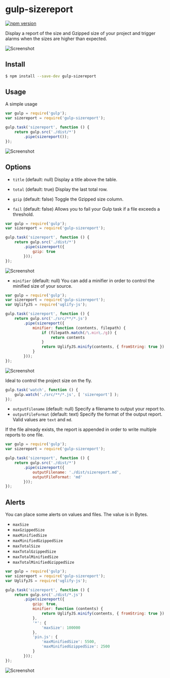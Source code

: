 # gulp-sizereport

[![npm version](https://badge.fury.io/js/gulp-sizereport.svg)](http://badge.fury.io/js/gulp-sizereport)

Display a report of the size and Gzipped size of your project and trigger alarms when the sizes are higher than expected.

![Screenshot](https://raw.githubusercontent.com/jaysalvat/gulp-sizereport/master/screenshot0.png)

## Install

```sh
$ npm install --save-dev gulp-sizereport
```

## Usage

A simple usage

```js
var gulp = require('gulp');
var sizereport = require('gulp-sizereport');

gulp.task('sizereport', function () {
	return gulp.src('./dist/*')
		.pipe(sizereport());
});
```

![Screenshot](https://raw.githubusercontent.com/jaysalvat/gulp-sizereport/master/screenshot1.png)

## Options

- ``title`` (default: null)
Display a title above the table.

- ``total`` (default: true)
Display the last total row.

- ``gzip`` (default: false)
Toggle the Gzipped size column.

- ``fail`` (default: false)
Allows you to fail your Gulp task if a file exceeds a threshold.

```js
var gulp = require('gulp');
var sizereport = require('gulp-sizereport');

gulp.task('sizereport', function () {
    return gulp.src('./dist/*')
        .pipe(sizereport({
            gzip: true
        }));
});
```

![Screenshot](https://raw.githubusercontent.com/jaysalvat/gulp-sizereport/master/screenshot2.png)

- ``minifier`` (default: null)
You can add a minifier in order to control the minified size of your source.

```js
var gulp = require('gulp');
var sizereport = require('gulp-sizereport');
var UglifyJS = require('uglify-js');

gulp.task('sizereport', function () {
    return gulp.src('./src/**/*.js')
        .pipe(sizereport({
            minifier: function (contents, filepath) {
                if (filepath.match(/\.min\./g)) {
                    return contents
                }
                return UglifyJS.minify(contents, { fromString: true }).code;
            }
        }));
});
```

![Screenshot](https://raw.githubusercontent.com/jaysalvat/gulp-sizereport/master/screenshot3.png)

Ideal to control the project size on the fly.

```js
gulp.task('watch', function () {
    gulp.watch('./src/**/*.js', [ 'sizereport'] );
});
```

- ``outputFilename`` (default: null) Specify a filename to output your report to.
- ``outputFileFormat`` (default: text) Specify the format of the output report. Valid values are `text` and `md`.

If the file already exists, the report is appended in order to write multiple reports to one file.

```js
var gulp = require('gulp');
var sizereport = require('gulp-sizereport');

gulp.task('sizereport', function () {
    return gulp.src('./dist/*')
        .pipe(sizereport({
            outputFilename: './dist/sizereport.md',
            outputFileFormat: 'md'
        }));
});
```

## Alerts

You can place some alerts on values and files. The value is in Bytes.

- ``maxSize``
- ``maxGzippedSize``
- ``maxMinifiedSize``
- ``maxMinifiedGzippedSize``
- ``maxTotalSize``
- ``maxTotalGzippedSize``
- ``maxTotalMinifiedSize``
- ``maxTotalMinifiedGzippedSize``

```js
var gulp = require('gulp');
var sizereport = require('gulp-sizereport');
var UglifyJS = require('uglify-js');

gulp.task('sizereport', function () {
    return gulp.src('./dist/*.js')
        .pipe(sizereport({
            gzip: true,
            minifier: function (contents) {
                return UglifyJS.minify(contents, { fromString: true }).code;
            },
            '*': {
                'maxSize': 100000
            },
            'pin.js': {
                'maxMinifiedSize': 5500,
                'maxMinifiedGzippedSize': 2500
            }
        }));
});
```

![Screenshot](https://raw.githubusercontent.com/jaysalvat/gulp-sizereport/master/screenshot4.png)
